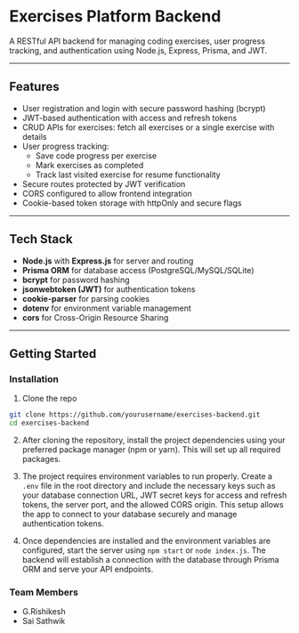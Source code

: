 # Exercises Platform Backend

A RESTful API backend for managing coding exercises, user progress tracking, and authentication using Node.js, Express, Prisma, and JWT.

---

## Features

- User registration and login with secure password hashing (bcrypt)
- JWT-based authentication with access and refresh tokens
- CRUD APIs for exercises: fetch all exercises or a single exercise with details
- User progress tracking:
  - Save code progress per exercise
  - Mark exercises as completed
  - Track last visited exercise for resume functionality
- Secure routes protected by JWT verification
- CORS configured to allow frontend integration
- Cookie-based token storage with httpOnly and secure flags

---

## Tech Stack

- **Node.js** with **Express.js** for server and routing
- **Prisma ORM** for database access (PostgreSQL/MySQL/SQLite)
- **bcrypt** for password hashing
- **jsonwebtoken (JWT)** for authentication tokens
- **cookie-parser** for parsing cookies
- **dotenv** for environment variable management
- **cors** for Cross-Origin Resource Sharing

---

## Getting Started

### Installation

1. Clone the repo

```bash
git clone https://github.com/yourusername/exercises-backend.git
cd exercises-backend
```

2. After cloning the repository, install the project dependencies using your preferred package manager (npm or yarn). This will set up all required packages.

3. The project requires environment variables to run properly. Create a `.env` file in the root directory and include the necessary keys such as your database connection URL, JWT secret keys for access and refresh tokens, the server port, and the allowed CORS origin. This setup allows the app to connect to your database securely and manage authentication tokens.

4. Once dependencies are installed and the environment variables are configured, start the server using `npm start` or `node index.js`. The backend will establish a connection with the database through Prisma ORM and serve your API endpoints.

### Team Members

- G.Rishikesh
- Sai Sathwik
